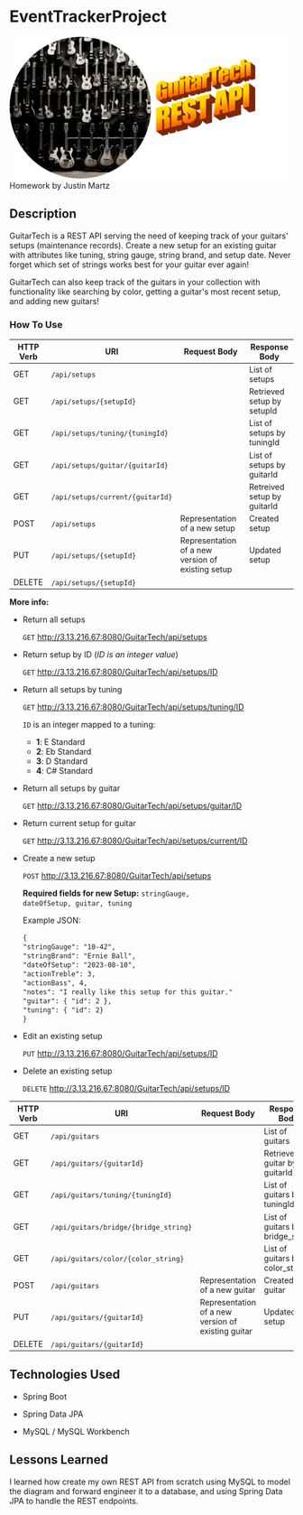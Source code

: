 # EventTrackerProject
![](readme.png)
Homework by Justin Martz

## Description

GuitarTech is a REST API serving the need of keeping track of your guitars' setups (maintenance records). Create a new setup for an existing guitar with attributes like tuning, string gauge, string brand, and setup date. Never forget which set of strings works best for your guitar ever again! 

GuitarTech can also keep track of the guitars in your collection with functionality like searching by color, getting a guitar's most recent setup, and adding new guitars!

### How To Use

| HTTP Verb | URI                      | Request Body | Response Body |
|-----------|--------------------------|--------------|---------------|
| GET       | `/api/setups`            |              | List of setups |
| GET       | `/api/setups/{setupId}`  |              | Retrieved setup by setupId |
| GET       | `/api/setups/tuning/{tuningId}`  |              | List of setups by tuningId |
| GET       | `/api/setups/guitar/{guitarId}`  |              | List of setups by guitarId |
| GET       | `/api/setups/current/{guitarId}`  |              | Retreived setup by guitarId |
| POST      | `/api/setups`            | Representation of a new setup| Created setup |
| PUT       | `/api/setups/{setupId}`  | Representation of a new version of existing setup | Updated setup|
| DELETE    | `/api/setups/{setupId}`  |              |                |


<strong>More info:</strong>

- Return all setups

    <code>GET</code> http://3.13.216.67:8080/GuitarTech/api/setups

- Return setup by ID (<em>ID is an integer value</em>)

    <code>GET</code> http://3.13.216.67:8080/GuitarTech/api/setups/ID

- Return all setups by tuning

    <code>GET</code> http://3.13.216.67:8080/GuitarTech/api/setups/tuning/ID

    <code>ID</code> is an integer mapped to a tuning:
    
    - <strong>1</strong>: E Standard
    - <strong>2</strong>: Eb Standard
    - <strong>3</strong>: D Standard
    - <strong>4</strong>: C# Standard

- Return all setups by guitar

    <code>GET</code> http://3.13.216.67:8080/GuitarTech/api/setups/guitar/ID

- Return current setup for guitar

    <code>GET</code> http://3.13.216.67:8080/GuitarTech/api/setups/current/ID

- Create a new setup

    <code>POST</code> http://3.13.216.67:8080/GuitarTech/api/setups

    <strong>Required fields for new Setup:</strong> <code>stringGauge, dateOfSetup, guitar, tuning</code>
    
    Example JSON:
    ```
    {
    "stringGauge": "10-42",
    "stringBrand": "Ernie Ball",
    "dateOfSetup": "2023-08-10",
    "actionTreble": 3,
    "actionBass", 4,
    "notes": "I really like this setup for this guitar."
    "guitar": { "id": 2 },
    "tuning": { "id": 2}
    }
    ```
- Edit an existing setup

    <code>PUT</code> http://3.13.216.67:8080/GuitarTech/api/setups/ID

- Delete an existing setup

    <code>DELETE</code> http://3.13.216.67:8080/GuitarTech/api/setups/ID

| HTTP Verb | URI                      | Request Body | Response Body |
|-----------|--------------------------|--------------|---------------|
| GET       | `/api/guitars`            |              | List of guitars |
| GET       | `/api/guitars/{guitarId}`  |              | Retrieved guitar by guitarId |
| GET       | `/api/guitars/tuning/{tuningId}`  |              | List of guitars by tuningId |
| GET       | `/api/guitars/bridge/{bridge_string}`  |              | List of guitars by bridge_string |
| GET       | `/api/guitars/color/{color_string}`  |              | List of guitars by color_string |
| POST      | `/api/guitars`            | Representation of a new guitar| Created guitar |
| PUT       | `/api/guitars/{guitarId}`  | Representation of a new version of existing guitar | Updated setup|
| DELETE    | `/api/guitars/{guitarId}`  |              |                |


## Technologies Used

- Spring Boot

- Spring Data JPA

- MySQL / MySQL Workbench

## Lessons Learned

I learned how create my own REST API from scratch using MySQL to model the diagram and forward engineer it to a database, and using Spring Data JPA to handle the REST endpoints.